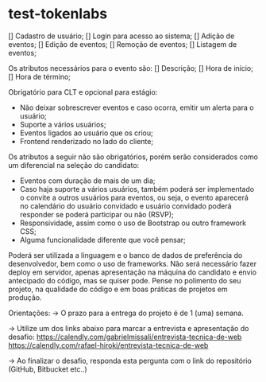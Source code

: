 # test-tokenlabs

[] Cadastro de usuário;
[] Login para acesso ao sistema;
[] Adição de eventos;
[] Edição de eventos;
[] Remoção de eventos;
[] Listagem de eventos;

Os atributos necessários para o evento são:
[] Descrição;
[] Hora de início;
[] Hora de término;

Obrigatório para CLT e opcional para estágio:
- Não deixar sobrescrever eventos e caso ocorra, emitir um alerta para o usuário;
- Suporte a vários usuários;
- Eventos ligados ao usuário que os criou;
- Frontend renderizado no lado do cliente;

Os atributos a seguir não são obrigatórios, porém serão considerados como um diferencial na seleção do candidato:
- Eventos com duração de mais de um dia;
- Caso haja suporte a vários usuários, também poderá ser implementado o convite a outros usuários para eventos, ou seja, o evento aparecerá no calendário do usuário convidado e  usuário convidado poderá responder se poderá participar ou não (RSVP);
- Responsividade, assim como o uso de Bootstrap ou outro framework CSS;
- Alguma funcionalidade diferente que você pensar;

Poderá ser utilizada a linguagem e o banco de dados de preferência do desenvolvedor, bem como o uso de frameworks.
Não será necessário fazer deploy em servidor, apenas apresentação na máquina do candidato e envio antecipado do código, mas se quiser pode.
Pense no polimento do seu projeto, na qualidade do código e em boas práticas de projetos em produção.


Orientações:
-> O prazo para a entrega do projeto é de 1 (uma) semana.

-> Utilize um dos links abaixo para marcar a entrevista e apresentação do desafio:
https://calendly.com/gabrielmissali/entrevista-tecnica-de-web
https://calendly.com/rafael-hiroki/entrevista-tecnica-de-web


-> Ao finalizar o desafio, responda esta pergunta com o link do repositório (GitHub, Bitbucket etc..)

